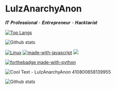 # LulzAnarchyAnon 

𝑰𝑻 𝑷𝒓𝒐𝒇𝒆𝒔𝒔𝒊𝒐𝒏𝒂𝒍 - 𝑬𝒏𝒕𝒓𝒆𝒑𝒓𝒆𝒏𝒆𝒖𝒓 - 𝑯𝒂𝒄𝒌𝒕𝒂𝒗𝒊𝒔𝒕

[![Top Langs](https://github-readme-stats.vercel.app/api/top-langs/?username=<LulzAnarchy>&hide=java,html,css&theme=dark)](https://github.com/anuraghazra/github-readme-stats)




![Github stats](https://github-readme-stats.vercel.app/api?username=LulzAnarchyAnon&theme=highcontrast&show_icons=true&count_private=true)








[![Linux](https://svgshare.com/i/Zhy.svg)](https://svgshare.com/i/Zhy.svg)     [![made-with-javascript](https://img.shields.io/badge/Made%20with-JavaScript-1f425f.svg)](https://www.javascript.com)    ![](https://komarev.com/ghpvc/?username=your-github-LulzAnarchyAnon)



[![forthebadge made-with-python](http://ForTheBadge.com/images/badges/made-with-python.svg)](https://www.python.org/)





![Cool Text - LulzAnarchyAnon 410800658139955](https://user-images.githubusercontent.com/104794704/168375772-e00db5d9-d704-45ae-8b5b-323bdc8f441e.png)

![Github stats](https://github-readme-stats.vercel.app/api?username=LulzAnarchyAnon&theme=highcontrast&show_icons=true&count_private=true)
